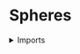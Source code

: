 #  Spheres

<details><summary>Imports</summary>
```agda
module synthetic-homotopy-theory.spheres where

open import elementary-number-theory.natural-numbers

open import foundation.universe-levels

open import synthetic-homotopy-theory.suspensions-of-types

open import univalent-combinatorics.standard-finite-types
```
</details>

## Idea

The spheres are defined as iterated suspensions of `Fin 2`.

## Definition

```agda
sphere : ℕ → UU lzero
sphere zero-ℕ = Fin 2
sphere (succ-ℕ n) = suspension (sphere n)

N-sphere : (n : ℕ) → sphere n
N-sphere zero-ℕ = zero-Fin 1
N-sphere (succ-ℕ n) = N-susp

S-sphere : (n : ℕ) → sphere n
S-sphere zero-ℕ = one-Fin 1
S-sphere (succ-ℕ n) = S-susp
```
